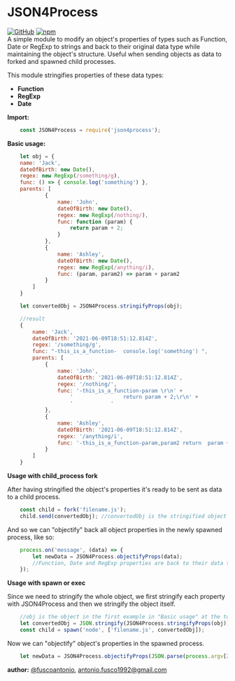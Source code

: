 # JSON4Process

[![GitHub](https://img.shields.io/badge/GitHub-v.0.1.7-blue.svg)](https://github.com/fuscoantonio/JSON4Process)
[![npm](https://img.shields.io/badge/npm-v.0.1.7-red.svg)](https://www.npmjs.com/package/json4process)  
A simple module to modify an object's properties of types such as Function, Date or RegExp to strings and back to their original data type while maintaining the object's structure. Useful when sending objects as data to forked and spawned child processes.   

This module stringifies properties of these data types:
  - **Function**
  - **RegExp**
  - **Date**

**Import:**
```javascript
    const JSON4Process = require('json4process');
```   
**Basic usage:**
```javascript
    let obj = {
    name: 'Jack',
    dateOfBirth: new Date(),
    regex: new RegExp(/something/g),
    func: () => { console.log('something') },
    parents: [
            {
                name: 'John',
                dateOfBirth: new Date(),
                regex: new RegExp(/nothing/),
                func: function (param) {
                    return param + 2;
                }
            },
            {
                name: 'Ashley',
                dateOfBirth: new Date(),
                regex: new RegExp(/anything/i),
                func: (param, param2) => param + param2
            }
        ]
    }

    let convertedObj = JSON4Process.stringifyProps(obj);

    //result
    {
        name: 'Jack',
        dateOfBirth: '2021-06-09T18:51:12.814Z',
        regex: '/something/g',
        func: "-this_is_a_function-  console.log('something') ",
        parents: [
            {
                name: 'John',
                dateOfBirth: '2021-06-09T18:51:12.814Z',
                regex: '/nothing/',
                func: '-this_is_a_function-param \r\n' +
                    '                return param + 2;\r\n' +
                    '            '
            },
            {
                name: 'Ashley',
                dateOfBirth: '2021-06-09T18:51:12.814Z',
                regex: '/anything/i',
                func: '-this_is_a_function-param,param2 return  param + param2'
            }
        ]
    }
```
**Usage with child_process fork** 

After having stringified the object's properties it's ready to be sent as data to a child process.
```javascript
    const child = fork('filename.js');
    child.send(convertedObj); //convertedObj is the stringified object in the example above
```
And so we can "objectify" back all object properties in the newly spawned process, like so:
```javascript
    process.on('message', (data) => {
        let newData = JSON4Process.objectifyProps(data);
        //Function, Date and RegExp properties are back to their data type and can now be used as such
    });
```

**Usage with spawn or exec**

Since we need to stringify the whole object, we first stringify each property with JSON4Process and then we stringify the object itself.
```javascript
    //obj is the object in the first example in "Basic usage" at the top of this document
    let convertedObj = JSON.stringify(JSON4Process.stringifyProps(obj));
    const child = spawn('node', ['filename.js', convertedObj]);
```
Now we can "objectify" object's properties in the spawned process.
```javascript
    let newData = JSON4Process.objectifyProps(JSON.parse(process.argv[2]));
```

**author:** [@fuscoantonio](https://github.com/fuscoantonio), antonio.fusco1992@gmail.com
